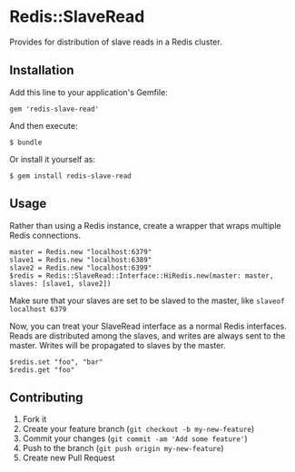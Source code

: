 # Redis::SlaveRead

Provides for distribution of slave reads in a Redis cluster.

## Installation

Add this line to your application's Gemfile:

    gem 'redis-slave-read'

And then execute:

    $ bundle

Or install it yourself as:

    $ gem install redis-slave-read

## Usage

Rather than using a Redis instance, create a wrapper that wraps multiple Redis connections.

    master = Redis.new "localhost:6379"
    slave1 = Redis.new "localhost:6389"
    slave2 = Redis.new "localhost:6399"
    $redis = Redis::SlaveRead::Interface::HiRedis.new(master: master, slaves: [slave1, slave2])

Make sure that your slaves are set to be slaved to the master, like `slaveof localhost 6379`

Now, you can treat your SlaveRead interface as a normal Redis interfaces. Reads are distributed
among the slaves, and writes are always sent to the master. Writes will be propagated to slaves
by the master.

    $redis.set "foo", "bar"
    $redis.get "foo"

## Contributing

1. Fork it
2. Create your feature branch (`git checkout -b my-new-feature`)
3. Commit your changes (`git commit -am 'Add some feature'`)
4. Push to the branch (`git push origin my-new-feature`)
5. Create new Pull Request

